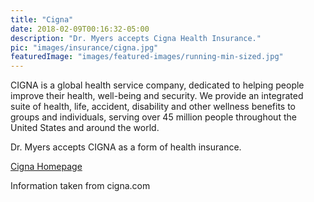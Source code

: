 ```yaml
---
title: "Cigna"
date: 2018-02-09T00:16:32-05:00
description: "Dr. Myers accepts Cigna Health Insurance."
pic: "images/insurance/cigna.jpg"
featuredImage: "images/featured-images/running-min-sized.jpg"
---
```


CIGNA is a global health service company, dedicated to helping people improve their 
health, well-being and security. We provide an integrated suite of health, life, 
accident, disability and other wellness benefits to groups and individuals, serving over 
45 million people throughout the United States and around the world.

Dr. Myers accepts CIGNA as a form of health insurance.

[Cigna Homepage](http://www.cigna.com)

Information taken from cigna.com
